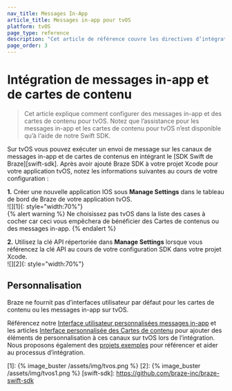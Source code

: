 ```yaml
---
nav_title: Messages In-App
article_title: Messages in-app pour tvOS
platform: tvOS
page_type: reference
description: "Cet article de référence couvre les directives d’intégration de messagerie in-app pour la plateforme tvOS."
page_order: 3
---
```


# Intégration de messages in-app et de cartes de contenu

> Cet article explique comment configurer des messages in-app et des cartes de contenu pour tvOS. Notez que l’assistance pour les messages in-app et les cartes de contenu pour tvOS n’est disponible qu’à l‘aide de notre Swift SDK.

Sur tvOS vous pouvez exécuter un envoi de message sur les canaux de messages in-app et de cartes de contenus en intégrant le [SDK Swift de Braze][swift-sdk]. Après avoir ajouté Braze SDK à votre projet Xcode pour votre application tvOS, notez les informations suivantes au cours de votre configuration :

**1\.** Créer une nouvelle application IOS sous **Manage Settings** dans le tableau de bord de Braze de votre application tvOS.<br>![][1]{: style="width:70%"}<br>
{% alert warning %}
Ne choisissez pas tvOS dans la liste des cases à cocher car ceci vous empêchera de bénéficier des Cartes de contenus ou des messages in-app.
{% endalert %}

**2\.** Utilisez la clé API répertoriée dans **Manage Settings** lorsque vous référencez la clé API au cours de votre configuration SDK dans votre projet Xcode.<br>![][2]{: style="width:70%"}

## Personnalisation

Braze ne fournit pas d’interfaces utilisateur par défaut pour les cartes de contenu ou les messages in-app sur tvOS.

Référencez notre [Interface utilisateur personnalisées messages in-app](https://braze-inc.github.io/braze-swift-sdk/documentation/braze/in-app-message-customization) et les articles [Interface personnalisée des Cartes de contenu](https://braze-inc.github.io/braze-swift-sdk/documentation/braze/content-cards-customization) pour ajouter des éléments de personnalisation à ces canaux sur tvOS lors de l’intégration. Nous proposons également des [projets exemples](https://github.com/braze-inc/braze-swift-sdk/tree/main/Examples) pour référencer et aider au processus d’intégration. 

[1]: {% image_buster /assets/img/tvos.png %} 
[2]: {% image_buster /assets/img/tvos1.png %} 
[swift-sdk]: https://github.com/braze-inc/braze-swift-sdk
